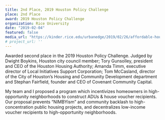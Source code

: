 ```yaml
---
title: 2nd Place, 2019 Houston Policy Challenge
place: 2nd Place
award: 2019 Houston Policy Challenge
organization: Rice University
date: "2019-02-04"
featured: false
media_url: "https://kinder.rice.edu/urbanedge/2019/02/26/affordable-housing-houston-rice-university"
# project_url: ''
---
```


Awarded second place in the 2019 Houston Policy Challenge. Judged by Dwight Boykins, Houston city council member; Tory Gunsolley, president and CEO of the Houston Housing Authority; Amanda Timm, executive director of Local Initiatives Support Corporation; Tom McCasland, director of the City of Houston’s Housing and Community Development department and Stephan Fairfield, founder and CEO of Covenant Community Capital.

My team and I proposed a program which incentivizes homeowners in high-opportunity neighborhoods to construct ADUs & house voucher recipients. Our proposal prevents “NIMBYism” and community backlash to high-concentration public housing projects, and decentralizes low-income voucher recipients to high-opportunity neighborhoods.
